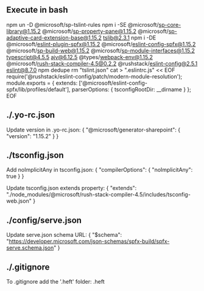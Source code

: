 Execute in bash
-----------------------
npm un -D @microsoft/sp-tslint-rules
npm i -SE @microsoft/sp-core-library@1.15.2 @microsoft/sp-property-pane@1.15.2 @microsoft/sp-adaptive-card-extension-base@1.15.2 tslib@2.3.1
npm i -DE @microsoft/eslint-plugin-spfx@1.15.2 @microsoft/eslint-config-spfx@1.15.2 @microsoft/sp-build-web@1.15.2 @microsoft/sp-module-interfaces@1.15.2 typescript@4.5.5 ajv@6.12.5 @types/webpack-env@1.15.2 @microsoft/rush-stack-compiler-4.5@0.2.2 @rushstack/eslint-config@2.5.1 eslint@8.7.0
npm dedupe
rm "tslint.json"
cat > ".eslintrc.js" << EOF 
require('@rushstack/eslint-config/patch/modern-module-resolution');
module.exports = {
  extends: ['@microsoft/eslint-config-spfx/lib/profiles/default'],
  parserOptions: { tsconfigRootDir: __dirname }
};
EOF

./.yo-rc.json
-------------
Update version in .yo-rc.json:
{
  "@microsoft/generator-sharepoint": {
    "version": "1.15.2"
  }
}


./tsconfig.json
---------------
Add noImplicitAny in tsconfig.json:
{
  "compilerOptions": {
    "noImplicitAny": true
  }
}

Update tsconfig.json extends property:
{
  "extends": "./node_modules/@microsoft/rush-stack-compiler-4.5/includes/tsconfig-web.json"
}


./config/serve.json
-------------------
Update serve.json schema URL:
{
  "$schema": "https://developer.microsoft.com/json-schemas/spfx-build/spfx-serve.schema.json"
}


./.gitignore
------------
To .gitignore add the '.heft' folder:
.heft
